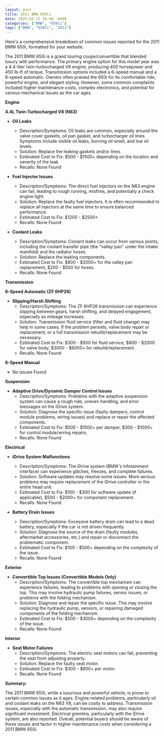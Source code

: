 ```yaml
---
layout: post
title: 2011 BMW 650Ci
date: 2025-03-12 16:48 -0400
categories: ["BMW", "650Ci"]
tags: ["BMW", "650Ci", "2011"]
---
```

Here's a comprehensive breakdown of common issues reported for the 2011 BMW 650i, formatted for your website.

The 2011 BMW 650i is a grand touring coupe/convertible that blended luxury with performance. The primary engine option for this model year was a 4.4-liter twin-turbocharged V8 engine, producing 400 horsepower and 450 lb-ft of torque. Transmission options included a 6-speed manual and a 6-speed automatic. Owners often praised the 650i for its comfortable ride, powerful engine, and elegant styling. However, some common complaints included higher maintenance costs, complex electronics, and potential for various mechanical issues as the car ages.

**Engine**

**4.4L Twin-Turbocharged V8 (N63)**

*   **Oil Leaks**
    *   Description/Symptoms: Oil leaks are common, especially around the valve cover gaskets, oil pan gasket, and turbocharger oil lines. Symptoms include visible oil leaks, burning oil smell, and low oil levels.
    *   Solution: Replace the leaking gaskets and/or lines.
    *   Estimated Cost to Fix: $500 - $1500+ depending on the location and severity of the leak.
    *   Recalls: None Found

*   **Fuel Injector Issues**
    *   Description/Symptoms: The direct fuel injectors on the N63 engine can fail, leading to rough running, misfires, and potentially a check engine light.
    *   Solution: Replace the faulty fuel injectors. It is often recommended to replace all injectors at the same time to ensure balanced performance.
    *   Estimated Cost to Fix: $1200 - $2500+
    *   Recalls: None Found

*   **Coolant Leaks**
    *   Description/Symptoms: Coolant leaks can occur from various points, including the coolant transfer pipe (the "valley pan" under the intake manifold) and the radiator hoses.
    *   Solution: Replace the leaking components.
    *   Estimated Cost to Fix: $800 - $2000+ for the valley pan replacement, $200 - $500 for hoses.
    *   Recalls: None Found

**Transmission**

**6-Speed Automatic (ZF 6HP26)**

*   **Slipping/Harsh Shifting**
    *   Description/Symptoms: The ZF 6HP26 transmission can experience slipping between gears, harsh shifting, and delayed engagement, especially as mileage increases.
    *   Solution: Transmission fluid service (filter and fluid change) may help in some cases. If the problem persists, valve body repair or replacement, or a full transmission rebuild/replacement may be necessary.
    *   Estimated Cost to Fix: $300 - $500 for fluid service, $800 - $2000 for valve body, $3000 - $6000+ for rebuild/replacement.
    *   Recalls: None Found

**6-Speed Manual**
* No Issues Found

**Suspension**

*   **Adaptive Drive/Dynamic Damper Control Issues**
    *   Description/Symptoms: Problems with the adaptive suspension system can cause a rough ride, uneven handling, and error messages on the iDrive system.
    *   Solution: Diagnose the specific issue (faulty dampers, control module problems, wiring issues) and replace or repair the affected components.
    *   Estimated Cost to Fix: $500 - $1500+ per damper, $300 - $1000+ for control module/wiring repairs.
    *   Recalls: None Found

**Electrical**

*   **iDrive System Malfunctions**
    *   Description/Symptoms: The iDrive system (BMW's infotainment interface) can experience glitches, freezes, and complete failures.
    *   Solution: Software updates may resolve some issues. More serious problems may require replacement of the iDrive controller or the entire head unit.
    *   Estimated Cost to Fix: $100 - $300 for software update (if applicable), $500 - $2000+ for component replacement.
    *   Recalls: None Found

*   **Battery Drain Issues**
    *   Description/Symptoms: Excessive battery drain can lead to a dead battery, especially if the car is not driven frequently.
    *   Solution: Diagnose the source of the drain (faulty modules, aftermarket accessories, etc.) and repair or disconnect the problematic component.
    *   Estimated Cost to Fix: $100 - $500+ depending on the complexity of the issue.
    *   Recalls: None Found

**Exterior**

*   **Convertible Top Issues (Convertible Models Only)**
    *   Description/Symptoms: The convertible top mechanism can experience failures, leading to problems with opening or closing the top. This may involve hydraulic pump failures, sensor issues, or problems with the folding mechanism.
    *   Solution: Diagnose and repair the specific issue. This may involve replacing the hydraulic pump, sensors, or repairing damaged components of the folding mechanism.
    *   Estimated Cost to Fix: $500 - $3000+ depending on the complexity of the issue.
    *   Recalls: None Found

**Interior**

*   **Seat Motor Failures**
    *   Description/Symptoms: The electric seat motors can fail, preventing the seat from adjusting properly.
    *   Solution: Replace the faulty seat motor.
    *   Estimated Cost to Fix: $300 - $800+ per motor.
    *   Recalls: None Found

**Summary:**

The 2011 BMW 650i, while a luxurious and powerful vehicle, is prone to certain common issues as it ages. Engine-related problems, particularly oil and coolant leaks on the N63 V8, can be costly to address. Transmission issues, especially with the automatic transmission, may also require significant investment. Electrical gremlins, particularly with the iDrive system, are also reported. Overall, potential buyers should be aware of these issues and factor in higher maintenance costs when considering a 2011 BMW 650i.

